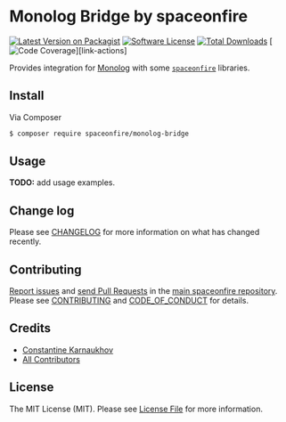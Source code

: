 # Monolog Bridge by spaceonfire

[![Latest Version on Packagist][ico-version]][link-packagist]
[![Software License][ico-license]](LICENSE.md)
[![Total Downloads][ico-downloads]][link-packagist]
[![Code Coverage][ico-coverage]][link-actions]

Provides integration for [Monolog][link-monolog] with some [`spaceonfire`][link-packagist-vendor] libraries.

## Install

Via Composer

```bash
$ composer require spaceonfire/monolog-bridge
```

## Usage

**TODO:** add usage examples.

## Change log

Please see [CHANGELOG](CHANGELOG.md) for more information on what has changed recently.

## Contributing

[Report issues][link-issues] and [send Pull Requests][link-pulls] in the [main spaceonfire repository][link-monorepo].
Please see [CONTRIBUTING][link-contributing] and [CODE_OF_CONDUCT][link-code-of-conduct] for details.

## Credits

-   [Constantine Karnaukhov][link-author]
-   [All Contributors][link-contributors]

## License

The MIT License (MIT). Please see [License File](LICENSE.md) for more information.

[ico-version]: https://img.shields.io/packagist/v/spaceonfire/monolog-bridge.svg?style=flat-square
[ico-license]: https://img.shields.io/badge/license-MIT-brightgreen.svg?style=flat-square
[ico-downloads]: https://img.shields.io/packagist/dt/spaceonfire/monolog-bridge.svg?style=flat-square
[ico-coverage]: https://img.shields.io/endpoint?style=flat-square&url=https%3A%2F%2Fgist.githubusercontent.com%2Fhustlahusky%2Fd62607c1a2e4707959b0142e0ea876cd%2Fraw%2Fmonolog-bridge.json
[link-packagist]: https://packagist.org/packages/spaceonfire/monolog-bridge
[link-packagist-vendor]: https://packagist.org/packages/spaceonfire
[link-monolog]: https://github.com/Seldaek/monolog
[link-author]: https://github.com/hustlahusky
[link-contributors]: ../../contributors
[link-monorepo]: https://github.com/spaceonfire/spaceonfire
[link-issues]: https://github.com/spaceonfire/spaceonfire/issues
[link-pulls]: https://github.com/spaceonfire/spaceonfire/pulls
[link-contributing]: https://github.com/spaceonfire/spaceonfire/blob/master/CONTRIBUTING.md
[link-code-of-conduct]: https://github.com/spaceonfire/spaceonfire/blob/master/CODE_OF_CONDUCT.md

